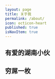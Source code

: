 ```yaml
---
layout: page
title: 关于我
permalink: /about/
icon: octicon-heart
published: true
isNavItem: true
---
```


## 有爱的湖南小伙


## 穷屌一枚

